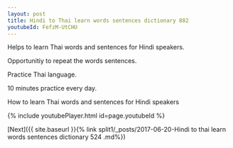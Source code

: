 ```yaml
---
layout: post
title: Hindi to Thai learn words sentences dictionary 882 
youtubeId: FefzM-UtCHU
---
```

 
 
Helps to learn Thai words and sentences for Hindi speakers.

Opportunitiy to repeat the words sentences. 

Practice Thai language. 
 
10 minutes practice every day. 
 
How to learn Thai words and sentences for Hindi speakers 
 
{% include youtubePlayer.html id=page.youtubeId %}
 
 
[Next]({{ site.baseurl }}{% link  split1/_posts/2017-06-20-Hindi to thai learn words sentences dictionary 524 .md%})
 
